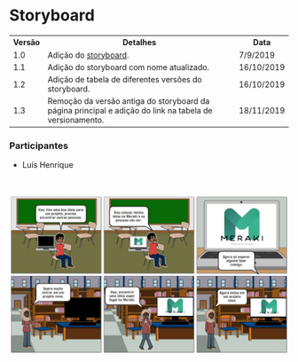 # Storyboard

<table class="versions">
	<tr>
		<th class="version_header">Versão</th>
		<th>Detalhes</th>
		<th>Data</th>
	</tr>
	<tr>
		<td>1.0</td>
		<td>Adição do <a href="../assets/storyboard/storyboard1.png">storyboard</a>.</td>
		<td>7/9/2019</td>
  </tr>
  <tr>
		<td>1.1</td>
		<td>Adição do storyboard com nome atualizado.</td>
		<td>16/10/2019</td>
	</tr>
	<tr>
		<td>1.2</td>
		<td>Adição de tabela de diferentes versões do storyboard.</td>
		<td>16/10/2019</td>
	</tr>
	<tr>
		<td>1.3</td>
		<td>Remoção da versão antiga do storyboard da página principal e adição do link na tabela de versionamento.</td>
		<td>18/11/2019</td>
	</tr>
</table> 

### Participantes
- Luís Henrique
<br>
<br>

<img src="../assets/storyboard/storyboard2.jpg">

